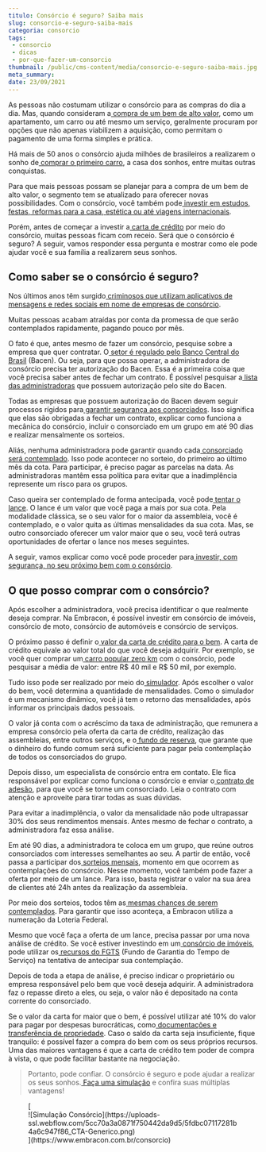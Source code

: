 ```yaml
---
titulo: Consórcio é seguro? Saiba mais
slug: consorcio-e-seguro-saiba-mais
categoria: consorcio
tags:
 - consorcio
 - dicas
 - por-que-fazer-um-consorcio
thumbnail: /public/cms-content/media/consorcio-e-seguro-saiba-mais.jpg
meta_summary: 
date: 23/09/2021
---
```

As pessoas não costumam utilizar o consórcio para as compras do dia a dia. Mas, quando consideram a[ compra de um bem de alto valor](https://www.embracon.com.br/blog/voce-conhece-todos-os-tipos-de-consorcio), como um apartamento, um carro ou até mesmo um serviço, geralmente procuram por opções que não apenas viabilizem a aquisição, como permitam o pagamento de uma forma simples e prática.

Há mais de 50 anos o consórcio ajuda milhões de brasileiros a realizarem o sonho de[ comprar o primeiro carro](https://www.embracon.com.br/blog/primeiro-carro-como-acertar-na-escolha), a casa dos sonhos, entre muitas outras conquistas.

Para que mais pessoas possam se planejar para a compra de um bem de alto valor, o segmento tem se atualizado para oferecer novas possibilidades. Com o consórcio, você também pode[ investir em estudos, festas, reformas para a casa, estética ou até viagens internacionais](https://www.embracon.com.br/blog/consorcio-de-servicos-tudo-o-que-voce-precisa-saber-sobre-o-assunto).

Porém, antes de começar a investir a[ carta de crédito](https://www.embracon.com.br/blog/tudo-o-que-voce-precisa-saber-sobre-a-carta-de-credito-de-consorcios) por meio do consórcio, muitas pessoas ficam com receio. Será que o consórcio é seguro? A seguir, vamos responder essa pergunta e mostrar como ele pode ajudar você e sua família a realizarem seus sonhos.

**Como saber se o consórcio é seguro?**
---------------------------------------

Nos últimos anos têm surgido[ criminosos que utilizam aplicativos de mensagens e redes sociais em nome de empresas de consórcio](https://www.embracon.com.br/blog/fraude-em-consorcio-como-nao-cair-em-golpes).

Muitas pessoas acabam atraídas por conta da promessa de que serão contemplados rapidamente, pagando pouco por mês.

O fato é que, antes mesmo de fazer um consórcio, pesquise sobre a empresa que quer contratar. O[ setor é regulado pelo Banco Central do Brasil](https://www.embracon.com.br/blog/como-fazer-um-consorcio) (Bacen). Ou seja, para que possa operar, a administradora de consórcio precisa ter autorização do Bacen. Essa é a primeira coisa que você precisa saber antes de fechar um contrato. É possível pesquisar a[ lista das administradoras](https://www3.bcb.gov.br/ranking/consorcio.do) que possuem autorização pelo site do Bacen.

Todas as empresas que possuem autorização do Bacen devem seguir processos rígidos para[ garantir segurança aos consorciados](https://www.embracon.com.br/blog/tire-todas-as-suas-duvidas-sobre-os-direitos-e-deveres-do-consorciado). Isso significa que elas são obrigadas a fechar um contrato, explicar como funciona a mecânica do consórcio, incluir o consorciado em um grupo em até 90 dias e realizar mensalmente os sorteios.

Aliás, nenhuma administradora pode garantir quando cada[ consorciado será contemplado](https://www.embracon.com.br/blog/saiba-o-que-fazer-quando-for-contemplado-no-consorcio). Isso pode acontecer no sorteio, do primeiro ao último mês da cota. Para participar, é preciso pagar as parcelas na data. As administradoras mantêm essa política para evitar que a inadimplência represente um risco para os grupos.

Caso queira ser contemplado de forma antecipada, você pode[ tentar o lance](https://www.embracon.com.br/blog/como-funcionam-os-tipos-de-lances-no-consorcio). O lance é um valor que você paga a mais por sua cota. Pela modalidade clássica, se o seu valor for o maior da assembleia, você é contemplado, e o valor quita as últimas mensalidades da sua cota. Mas, se outro consorciado oferecer um valor maior que o seu, você terá outras oportunidades de ofertar o lance nos meses seguintes.

A seguir, vamos explicar como você pode proceder para[ investir, com segurança, no seu próximo bem com o consórcio](https://www.embracon.com.br/blog/8-motivos-que-comprovam-que-consorcio-e-investimento).

**O que posso comprar com o consórcio?**
----------------------------------------

Após escolher a administradora, você precisa identificar o que realmente deseja comprar. Na Embracon, é possível investir em consórcio de imóveis, consórcio de moto, consórcio de automóveis e consórcio de serviços.

O próximo passo é definir o[ valor da carta de crédito para o bem](https://www.embracon.com.br/blog/correcao-carta-de-credito-consorcio). A carta de crédito equivale ao valor total do que você deseja adquirir. Por exemplo, se você quer comprar um[ carro popular zero km](https://www.embracon.com.br/blog/carros-mais-baratos-os-modelos-de-ate-r-40-mil) com o consórcio, pode pesquisar a média de valor: entre R$ 40 mil e R$ 50 mil, por exemplo.

Tudo isso pode ser realizado por meio do[ simulador](https://www.embracon.com.br/blog/simulacao-de-consorcio). Após escolher o valor do bem, você determina a quantidade de mensalidades. Como o simulador é um mecanismo dinâmico, você já tem o retorno das mensalidades, após informar os principais dados pessoais.

O valor já conta com o acréscimo da taxa de administração, que remunera a empresa consórcio pela oferta da carta de crédito, realização das assembleias, entre outros serviços, e o[ fundo de reserva](https://www.embracon.com.br/blog/entenda-como-funciona-a-devolucao-do-fundo-de-reserva), que garante que o dinheiro do fundo comum será suficiente para pagar pela contemplação de todos os consorciados do grupo.

Depois disso, um especialista de consórcio entra em contato. Ele fica responsável por explicar como funciona o consórcio e enviar o[ contrato de adesão](https://www.embracon.com.br/blog/saiba-o-que-avaliar-antes-de-assinar-um-contrato-de-consorcio), para que você se torne um consorciado. Leia o contrato com atenção e aproveite para tirar todas as suas dúvidas.

Para evitar a inadimplência, o valor da mensalidade não pode ultrapassar 30% dos seus rendimentos mensais. Antes mesmo de fechar o contrato, a administradora faz essa análise.

Em até 90 dias, a administradora te coloca em um grupo, que reúne outros consorciados com interesses semelhantes ao seu. A partir de então, você passa a participar dos[ sorteios mensais](https://www.embracon.com.br/blog/assembleia-de-consorcio-como-funciona), momento em que ocorrem as contemplações do consórcio. Nesse momento, você também pode fazer a oferta por meio de um lance. Para isso, basta registrar o valor na sua área de clientes até 24h antes da realização da assembleia.

Por meio dos sorteios, todos têm as[ mesmas chances de serem contemplados](https://www.embracon.com.br/blog/como-ser-contemplado-mais-rapido-no-consorcio). Para garantir que isso aconteça, a Embracon utiliza a numeração da Loteria Federal.

Mesmo que você faça a oferta de um lance, precisa passar por uma nova análise de crédito. Se você estiver investindo em um[ consórcio de imóveis](https://www.embracon.com.br/blog/15-duvidas-sobre-consorcio-de-imoveis), pode utilizar os[ recursos do FGTS](https://www.embracon.com.br/blog/5-passos-para-voce-usar-o-fgts-no-consorcio-imobiliario) (Fundo de Garantia do Tempo de Serviço) na tentativa de antecipar sua contemplação.

Depois de toda a etapa de análise, é preciso indicar o proprietário ou empresa responsável pelo bem que você deseja adquirir. A administradora faz o repasse direto a eles, ou seja, o valor não é depositado na conta corrente do consorciado.

Se o valor da carta for maior que o bem, é possível utilizar até 10% do valor para pagar por despesas burocráticas, como[ documentações e transferência de propriedade](https://www.embracon.com.br/blog/qual-e-a-documentacao-necessaria-para-a-compra-de-um-imovel). Caso o saldo da carta seja insuficiente, fique tranquilo: é possível fazer a compra do bem com os seus próprios recursos. Uma das maiores vantagens é que a carta de crédito tem poder de compra à vista, o que pode facilitar bastante na negociação.

> Portanto, pode confiar. O consórcio é seguro e pode ajudar a realizar os seus sonhos.[ Faça uma simulação](https://www.embracon.com.br/) e confira suas múltiplas vantagens!

<figure class="w-richtext-figure-type-image w-richtext-align-center">[<div>![Simulação Consórcio](https://uploads-ssl.webflow.com/5cc70a3a0871f750442da9d5/5fdbc07117281b4a6c947f86_CTA-Generico.png)</div>](https://www.embracon.com.br/consorcio)</figure>‍
